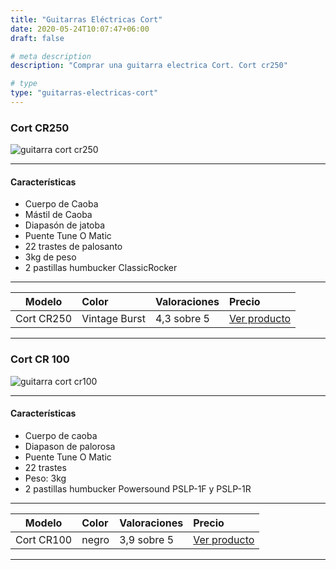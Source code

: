 ```yaml
---
title: "Guitarras Eléctricas Cort"
date: 2020-05-24T10:07:47+06:00
draft: false

# meta description
description: "Comprar una guitarra electrica Cort. Cort cr250"

# type
type: "guitarras-electricas-cort"
---
```


### Cort CR250

![guitarra cort cr250](../../images/post/cort-cr250.png)

<hr>

#### Características

* Cuerpo de Caoba
* Mástil de Caoba
* Diapasón de jatoba
* Puente Tune O Matic
* 22 trastes de palosanto
* 3kg de peso
* 2 pastillas humbucker ClassicRocker

<hr>

| Modelo        | Color    | Valoraciones | Precio |      
| ------------- |:-------------|:-------------|:-------------
| Cort CR250 	| Vintage Burst | 4,3 sobre 5 | [Ver producto](https://amzn.to/3essWvn)	

<hr>

### Cort CR 100

![guitarra cort cr100](../../images/post/cort_cr_100_opt.png)

<hr>

#### Características

* Cuerpo de caoba
* Diapason de palorosa
* Puente Tune O Matic
* 22 trastes
* Peso: 3kg
* 2 pastillas humbucker Powersound PSLP-1F y PSLP-1R

<hr>

| Modelo        | Color    | Valoraciones | Precio |      
| ------------- |:-------------|:-------------|:-------------
| Cort CR100	   	   | negro | 3,9 sobre 5 | [Ver producto](https://amzn.to/2yjOWcd)	

<hr>